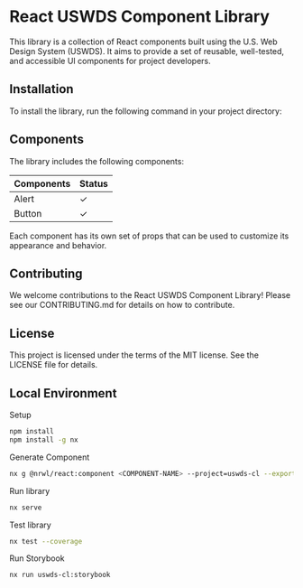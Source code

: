 # React USWDS Component Library

This library is a collection of React components built using the U.S. Web Design System (USWDS). It aims to provide a set of reusable, well-tested, and accessible UI components for project developers.

## Installation

To install the library, run the following command in your project directory:


## Components
The library includes the following components:

| Components                                        | Status |
| ------------------------------------------------- | ----   |
| Alert                                             |&check; |
| Button                                            |&check; |


Each component has its own set of props that can be used to customize its appearance and behavior.

## Contributing
We welcome contributions to the React USWDS Component Library! Please see our CONTRIBUTING.md for details on how to contribute.

## License
This project is licensed under the terms of the MIT license. See the LICENSE file for details.

## Local Environment
Setup
```sh
npm install
npm install -g nx
```

Generate Component
```sh
nx g @nrwl/react:component <COMPONENT-NAME> --project=uswds-cl --export
```

Run library
```sh
nx serve
```

Test library
```sh
nx test --coverage
```

Run Storybook
```sh
nx run uswds-cl:storybook
```
